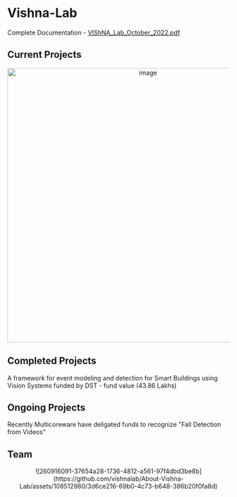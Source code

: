 # Vishna-Lab
Complete Documentation - [VIShNA_Lab_October_2022.pdf](https://github.com/vishnalab/About-Vishna-Lab/files/12356111/VIShNA_Lab_October_2022.pdf)

## Current Projects
<p align="center">
<img width="622" alt="image" src="https://github.com/vishnalab/About-Vishna-Lab/assets/108512980/d9a54595-8c7a-4735-a4b0-3b454da7d0da">
</p>

## Completed Projects
A framework for event modeling and detection for Smart Buildings using Vision Systems funded by DST - fund value (43.86 Lakhs)

## Ongoing Projects 
Recently Multicoreware have deligated funds to recognize "Fall Detection from Videos"

## Team
<p align="center">
![260916091-37654a28-1736-4812-a561-97f4dbd3be8b](https://github.com/vishnalab/About-Vishna-Lab/assets/108512980/3d6ce216-69b0-4c73-b648-386b20f0fa8d)
</p>



